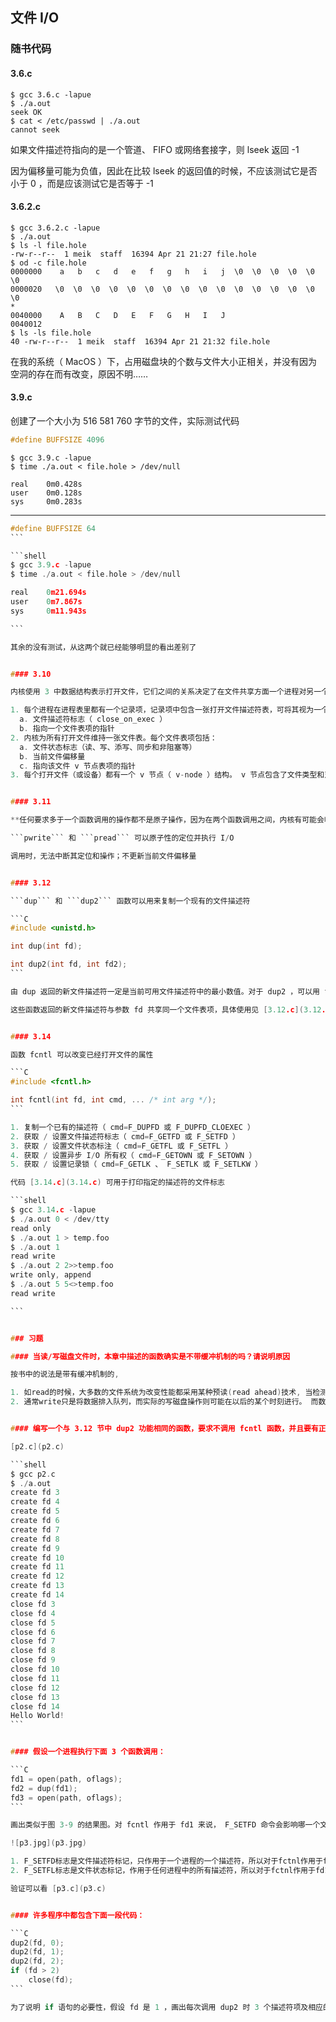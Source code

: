 ## 文件 I/O


### 随书代码


#### 3.6.c

```shell
$ gcc 3.6.c -lapue
$ ./a.out
seek OK
$ cat < /etc/passwd | ./a.out
cannot seek
```

如果文件描述符指向的是一个管道、 FIFO 或网络套接字，则 lseek 返回 -1

因为偏移量可能为负值，因此在比较 lseek 的返回值的时候，不应该测试它是否小于 0 ，而是应该测试它是否等于 -1



#### 3.6.2.c

```shell
$ gcc 3.6.2.c -lapue
$ ./a.out
$ ls -l file.hole
-rw-r--r--  1 meik  staff  16394 Apr 21 21:27 file.hole
$ od -c file.hole
0000000    a   b   c   d   e   f   g   h   i   j  \0  \0  \0  \0  \0  \0
0000020   \0  \0  \0  \0  \0  \0  \0  \0  \0  \0  \0  \0  \0  \0  \0  \0
*
0040000    A   B   C   D   E   F   G   H   I   J
0040012
$ ls -ls file.hole
40 -rw-r--r--  1 meik  staff  16394 Apr 21 21:32 file.hole
```

在我的系统（ MacOS ）下，占用磁盘块的个数与文件大小正相关，并没有因为空洞的存在而有改变，原因不明……


#### 3.9.c

创建了一个大小为 516 581 760 字节的文件，实际测试代码

```C
#define BUFFSIZE 4096
```

```shell
$ gcc 3.9.c -lapue
$ time ./a.out < file.hole > /dev/null

real    0m0.428s
user    0m0.128s
sys     0m0.283s

```

---

````C
#define BUFFSIZE 64
```

```shell
$ gcc 3.9.c -lapue
$ time ./a.out < file.hole > /dev/null

real    0m21.694s
user    0m7.867s
sys     0m11.943s

```

其余的没有测试，从这两个就已经能够明显的看出差别了


#### 3.10

内核使用 3 中数据结构表示打开文件，它们之间的关系决定了在文件共享方面一个进程对另一个进程可能产生的影响。

1. 每个进程在进程表里都有一个记录项，记录项中包含一张打开文件描述符表，可将其视为一个矢量，每个描述符占用一项。与每个文件描述符相关联的是：
  a. 文件描述符标志（ close_on_exec ）
  b. 指向一个文件表项的指针
2. 内核为所有打开文件维持一张文件表。每个文件表项包括：
  a. 文件状态标志（读、写、添写、同步和非阻塞等）
  b. 当前文件偏移量
  c. 指向该文件 v 节点表项的指针
3. 每个打开文件（或设备）都有一个 v 节点（ v-node ）结构。 v 节点包含了文件类型和对此文件进行各种操作函数的指针。对于大多数文件， v 节点还包含了该文件的 i 节点（ i-node ，索引节点）。这些信息是在打开文件时从磁盘上读入内存的，所以，文件的所有相关信息都是随时可用的。例如： i 节点包含了文件的所有者、文件长度、指向文件实际数据块在磁盘上所在位置的指针等。


#### 3.11

**任何要求多于一个函数调用的操作都不是原子操作，因为在两个函数调用之间，内核有可能会临时挂起进程**

```pwrite``` 和 ```pread``` 可以原子性的定位并执行 I/O

调用时，无法中断其定位和操作；不更新当前文件偏移量


#### 3.12

```dup``` 和 ```dup2``` 函数可以用来复制一个现有的文件描述符

```C
#include <unistd.h>

int dup(int fd);

int dup2(int fd, int fd2);
```

由 dup 返回的新文件描述符一定是当前可用文件描述符中的最小数值。对于 dup2 ，可以用 fd2 参数指定新描述符的值。如果 fd2 已经打开，则先将其关闭。如果 fd 等于 fd2 ，则 dup2 返回 fd2 ，而不关闭它。否则， fd2 的 FD_CLOEXEC 文件描述符标志就被清除，这样 fd2 在进程调用 exec 时是打开状态

这些函数返回的新文件描述符与参数 fd 共享同一个文件表项，具体使用见 [3.12.c](3.12.c)


#### 3.14

函数 fcntl 可以改变已经打开文件的属性

```C
#include <fcntl.h>

int fcntl(int fd, int cmd, ... /* int arg */);
```

1. 复制一个已有的描述符（ cmd=F_DUPFD 或 F_DUPFD_CLOEXEC ）
2. 获取 / 设置文件描述符标志（ cmd=F_GETFD 或 F_SETFD ）
3. 获取 / 设置文件状态标注（ cmd=F_GETFL 或 F_SETFL ）
4. 获取 / 设置异步 I/O 所有权（ cmd=F_GETOWN 或 F_SETOWN ）
5. 获取 / 设置记录锁（ cmd=F_GETLK 、 F_SETLK 或 F_SETLKW ）

代码 [3.14.c](3.14.c) 可用于打印指定的描述符的文件标志

```shell
$ gcc 3.14.c -lapue
$ ./a.out 0 < /dev/tty
read only
$ ./a.out 1 > temp.foo
$ ./a.out 1
read write
$ ./a.out 2 2>>temp.foo
write only, append
$ ./a.out 5 5<>temp.foo
read write

```


### 习题

#### 当读/写磁盘文件时，本章中描述的函数确实是不带缓冲机制的吗？请说明原因

按书中的说法是带有缓冲机制的,

1. 如read的时候，大多数的文件系统为改变性能都采用某种预读(read ahead)技术, 当检测到正在进行顺序读取时，系统就试图读入比应用所要求的更多数据.
2. 通常write只是将数据排入队列，而实际的写磁盘操作则可能在以后的某个时刻进行。 而数据库系统则需要使用O_SYNC，这样一来当它从write返回时就知道数据已确实写到磁盘上， 以免在系统异常是产生数据丢失


#### 编写一个与 3.12 节中 dup2 功能相同的函数，要求不调用 fcntl 函数，并且要有正确的出错处理

[p2.c](p2.c)

```shell
$ gcc p2.c
$ ./a.out
create fd 3
create fd 4
create fd 5
create fd 6
create fd 7
create fd 8
create fd 9
create fd 10
create fd 11
create fd 12
create fd 13
create fd 14
close fd 3
close fd 4
close fd 5
close fd 6
close fd 7
close fd 8
close fd 9
close fd 10
close fd 11
close fd 12
close fd 13
close fd 14
Hello World!
```


#### 假设一个进程执行下面 3 个函数调用：

```C
fd1 = open(path, oflags);
fd2 = dup(fd1);
fd3 = open(path, oflags);
```

画出类似于图 3-9 的结果图。对 fcntl 作用于 fd1 来说， F_SETFD 命令会影响哪一个文件描述符？ F_SETFL 呢？

![p3.jpg](p3.jpg)

1. F_SETFD标志是文件描述符标记，只作用于一个进程的一个描述符，所以对于fctnl作用于fd1来说，只会影响fd1。
2. F_SETFL标志是文件状态标记，作用于任何进程中的所有描述符，所以对于fctnl作用于fd1来说，会影响fd1，fd2。

验证可以看 [p3.c](p3.c)


#### 许多程序中都包含下面一段代码：

```C
dup2(fd, 0);
dup2(fd, 1);
dup2(fd, 2);
if (fd > 2)
    close(fd);
```

为了说明 if 语句的必要性，假设 fd 是 1 ，画出每次调用 dup2 时 3 个描述符项及相应的文件表项的变化情况。然后再画出 fd 为 3 的情况。
